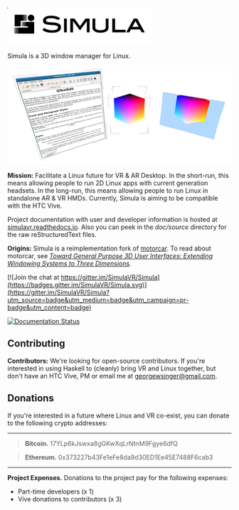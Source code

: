 ![Temporary Logo](./doc/TEMP_LOGO.png)

Simula is a 3D window manager for Linux. 

![3 types of windows](./doc/3_types_of_windows.png)

**Mission:** Facilitate a Linux future for VR & AR Desktop. In the short-run, this means allowing people to run 2D Linux apps with current generation headsets. In the long-run, this means allowing people to run Linux in standalone AR & VR HMDs. Currently, Simula is aiming to be compatible with the HTC Vive. 

Project documentation with user and developer information is hosted at [simulavr.readthedocs.io](https://simulavr.readthedocs.io). Also you can peek in the *doc/source* directory for the raw reStructuredText files.

**Origins:** Simula is a reimplementation fork of [motorcar](https://github.com/evil0sheep/motorcar). To read about motorcar, see *[Toward General Purpose 3D User Interfaces: Extending Windowing Systems to Three Dimensions](https://github.com/evil0sheep/MastersThesis/blob/master/thesis.pdf?raw=true)*.

[![Join the chat at https://gitter.im/SimulaVR/Simula](https://badges.gitter.im/SimulaVR/Simula.svg)](https://gitter.im/SimulaVR/Simula?utm_source=badge&utm_medium=badge&utm_campaign=pr-badge&utm_content=badge)

[![Documentation Status](https://readthedocs.org/projects/simulavr/badge/?version=latest)](https://simulavr.readthedocs.io/en/latest/?badge=latest)


## Contributing

**Contributors:** We're looking for open-source contributors. If you're interested in using Haskell to (cleanly) bring VR and Linux together, but don't have an HTC Vive, PM or email me at georgewsinger@gmail.com.

## Donations

If you're interested in a future where Linux and VR co-exist, you can donate to the following crypto addresses:

---

> **Bitcoin.** 17YLp6kJswxa8gGKwXqLrNtnM9Fgye6dfQ

> **Ethereum.** 0x373227b43Fe1eFe8da9d30ED1Ee45E7488F6cab3

---

**Project Expenses.** Donations to the project pay for the following expenses:

  - Part-time developers (x 1)
  - Vive donations to contributors (x 3)
